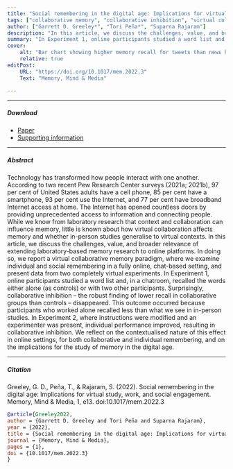 ```yaml
---
title: "Social remembering in the digital age: Implications for virtual study, work, and social engagement" 
tags: ["collaborative memory", "collaborative inhibition", "virtual collaborative recall", "collective memory"]
author: ["Garrett D. Greeley*", "Tori Peña*", "Suparna Rajaram"]
description: "In this article, we discuss the challenges, value, and broader relevance of extending laboratory-based memory research to online platforms. In doing so, we report a virtual collaborative memory paradigm, where we examine individual and social remembering in a fully online, chat-based setting, and present data from two completely virtual experiments." 
summary: "In Experiment 1, online participants studied a word list and, in a chatroom, recalled the words either alone (as controls) or with two other participants. Surprisingly, collaborative inhibition – the robust finding of lower recall in collaborative groups than controls – disappeared. This outcome occurred because participants who worked alone recalled less than what we see in in-person studies. In Experiment 2, where instructions were modified and an experimenter was present, individual performance improved, resulting in collaborative inhibition."
cover:
    alt: "Bar chart showing higher memory recall for tweets than news headlines"
    relative: true
editPost:
    URL: "https://doi.org/10.1017/mem.2022.3"
    Text: "Memory, Mind & Media"

---
```


---

##### Download

+ [Paper](greeley-et-al-2022.pdf)
+ [Supporting information](https://static.cambridge.org/content/id/urn:cambridge.org:id:article:S2635023822000030/resource/name/S2635023822000030sup001.pdf)

---

##### Abstract

Technology has transformed how people interact with one another. According to two recent Pew Research Center surveys (2021a; 2021b), 97 per cent of United States adults have a cell phone, 85 per cent have a smartphone, 93 per cent use the Internet, and 77 per cent have broadband Internet access at home. The Internet has opened countless doors by providing unprecedented access to information and connecting people. While we know from laboratory research that context and collaboration can influence memory, little is known about how virtual collaboration affects memory and whether in-person studies generalise to virtual contexts. In this article, we discuss the challenges, value, and broader relevance of extending laboratory-based memory research to online platforms. In doing so, we report a virtual collaborative memory paradigm, where we examine
individual and social remembering in a fully online, chat-based setting, and present data from two completely virtual experiments. In Experiment 1, online participants studied a word list and, in a chatroom, recalled the words either alone (as controls) or with two other participants. Surprisingly, collaborative inhibition – the robust finding of lower recall in collaborative groups than controls – disappeared. This outcome occurred because participants who worked alone recalled less than what we see in in-person studies. In Experiment 2, where instructions were modified and an experimenter was present, individual performance improved, resulting in collaborative inhibition. We reflect on the contextualised nature of this effect in online settings, for both collaborative and individual remembering, and on the implications for the study of memory in the digital age.

---

##### Citation

Greeley, G. D., Peña, T., & Rajaram, S. (2022). Social remembering in the digital age: Implications for virtual study, work, and social engagement. Memory, Mind & Media, 1, e13. doi:10.1017/mem.2022.3

```BibTeX
@article{Greeley2022,
author = {Garrett D. Greeley and Tori Peña and Suparna Rajaram},
year = {2022},
title = {Social remembering in the digital age: Implications for virtual study, work, and social engagement},
journal = {Memory, Mind & Media},
pages = {1},
doi = {10.1017/mem.2022.3}
}